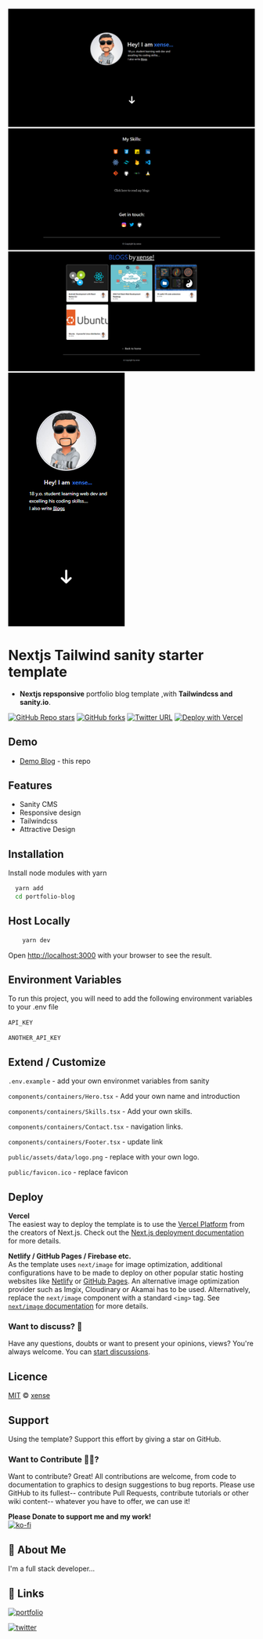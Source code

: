 ![Web Cover](demos/1.png)
![Web Cover](demos/2.png)
![Web Cover](demos/3.png)
![Web Cover](demos/m.png)

# Nextjs Tailwind sanity starter template
- **Nextjs repsponsive** portfolio blog template ,with **Tailwindcss and sanity.io**.

[![GitHub Repo stars](https://img.shields.io/github/stars/thexense/portfolio-blog?style=social)](https://github.com/thexense/portfolio-blog/stargazers/)
[![GitHub forks](https://img.shields.io/github/forks/thexense/portfolio-blog?style=social)](https://github.com/thexense/portfolio-blog/network/)
[![Twitter URL](https://img.shields.io/twitter/url?style=social&url=https%3A%2F%2Ftwitter.com%2Fxenseee)](https://twitter.com/xenseee)
[![Deploy with Vercel](https://vercel.com/button)](https://vercel.com/new/git/external?repository-url=https://github.com/thexense/portfolio-blog)
## Demo

- [Demo Blog](https://xense.vercel.app/) - this repo


## Features

- Sanity CMS
- Responsive design
- Tailwindcss
- Attractive Design


## Installation

Install node modules with yarn

```bash
  yarn add
  cd portfolio-blog
```
## Host Locally

```bash
    yarn dev
```

Open [http://localhost:3000](http://localhost:3000) with your browser to see the result.

## Environment Variables

To run this project, you will need to add the following environment variables to your .env file

`API_KEY`

`ANOTHER_API_KEY`
## Extend / Customize

`.env.example` - add your own environmet variables from sanity

`components/containers/Hero.tsx` - Add your own name and introduction

`components/containers/Skills.tsx` - Add your own skills.

`components/containers/Contact.tsx` - navigation links.

`components/containers/Footer.tsx` - update link

`public/assets/data/logo.png` - replace with your own logo.

`public/favicon.ico` - replace favicon
## Deploy

**Vercel**  
The easiest way to deploy the template is to use the [Vercel Platform](https://vercel.com) from the creators of Next.js. Check out the [Next.js deployment documentation](https://nextjs.org/docs/deployment) for more details.

**Netlify / GitHub Pages / Firebase etc.**  
As the template uses `next/image` for image optimization, additional configurations have to be made to deploy on other popular static hosting websites like [Netlify](https://www.netlify.com/) or [GitHub Pages](https://pages.github.com/). An alternative image optimization provider such as Imgix, Cloudinary or Akamai has to be used. Alternatively, replace the `next/image` component with a standard `<img>` tag. See [`next/image` documentation](https://nextjs.org/docs/basic-features/image-optimization) for more details.


### Want to discuss? 💬
Have any questions, doubts or want to present your opinions, views? You're always welcome. You can [start discussions](https://github.com/thexense/portfolio-blog/discussions).
## Licence

[MIT](https://github.com/thexense/portfolio-blog/blob/master/LICENSE) © [xense](https://xense.vercel.app)


## Support

Using the template? Support this effort by giving a star on GitHub.
### Want to Contribute 🙋‍♂️?
Want to contribute? Great!
All contributions are welcome, from code to documentation to graphics to design suggestions to bug reports. Please use GitHub to its fullest-- contribute Pull Requests, contribute tutorials or other wiki content-- whatever you have to offer, we can use it!


**Please Donate to support me and my work!**
</br>
[![ko-fi](https://ko-fi.com/img/githubbutton_sm.svg)](https://ko-fi.com/xensee)
</br>


## 🚀 About Me
I'm a full stack developer...


## 🔗 Links
[![portfolio](https://img.shields.io/badge/my_portfolio-000?style=for-the-badge&logo=ko-fi&logoColor=white)](https://xense.vercel.app/)
<!-- [![linkedin](https://img.shields.io/badge/linkedin-0A66C2?style=for-the-badge&logo=linkedin&logoColor=white)](https://www.linkedin.com/) -->
[![twitter](https://img.shields.io/badge/twitter-1DA1F2?style=for-the-badge&logo=twitter&logoColor=white)](https://twitter.com/xenseee)



